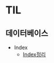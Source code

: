 # TIL
## 데이터베이스
* Index
  * [Index정리](https://github.com/zeroempty2/TIL/blob/main/DATABASE/index.md)
